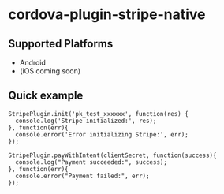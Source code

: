 # cordova-plugin-stripe-native

## Supported Platforms

- Android
- (iOS coming soon)

## Quick example

```
StripePlugin.init('pk_test_xxxxxx', function(res) {
  console.log('Stripe initialized:', res);
}, function(err){
  console.error('Error initializing Stripe:', err);
});
```

```
StripePlugin.payWithIntent(clientSecret, function(success){
  console.log("Payment succeeded:", success);
}, function(err){
  console.error("Payment failed:", err);
});  
```
